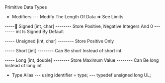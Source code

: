 Primitive Data Types
  - Modifiers
  --- Modify The Length Of Data => See Limits

  ----- ٍSigned [int, char]
  -------- Store Positive, Negative Integers And 0
  -------- int Is Signed By Default

  ----- Unsigned [int, char]
  -------- Store Positive Only

  ----- Short [int]
  -------- Can Be short Instead of short int

  ----- Long [int, double]
  -------- Store Maximum Value
  -------- Can Be long Instead of long int

  - Type Alias
  --- using identifier = type;
  --- typedef unsigned long UL;